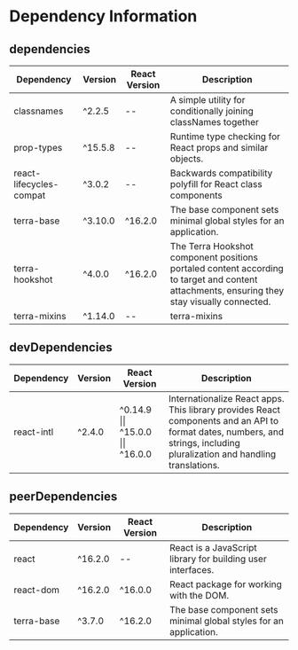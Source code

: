 # Dependency Information

## dependencies
| Dependency | Version | React Version | Description |
|-|-|-|-|
| classnames | ^2.2.5 | -- | A simple utility for conditionally joining classNames together |
| prop-types | ^15.5.8 | -- | Runtime type checking for React props and similar objects. |
| react-lifecycles-compat | ^3.0.2 | -- | Backwards compatibility polyfill for React class components |
| terra-base | ^3.10.0 | ^16.2.0 | The base component sets minimal global styles for an application. |
| terra-hookshot | ^4.0.0 | ^16.2.0 | The Terra Hookshot component positions portaled content according to target and content attachments, ensuring they stay visually connected. |
| terra-mixins | ^1.14.0 | -- | terra-mixins |

## devDependencies
| Dependency | Version | React Version | Description |
|-|-|-|-|
| react-intl | ^2.4.0 | ^0.14.9 \|\| ^15.0.0 \|\| ^16.0.0 | Internationalize React apps. This library provides React components and an API to format dates, numbers, and strings, including pluralization and handling translations. |

## peerDependencies
| Dependency | Version | React Version | Description |
|-|-|-|-|
| react | ^16.2.0 | -- | React is a JavaScript library for building user interfaces. |
| react-dom | ^16.2.0 | ^16.0.0 | React package for working with the DOM. |
| terra-base | ^3.7.0 | ^16.2.0 | The base component sets minimal global styles for an application. |

